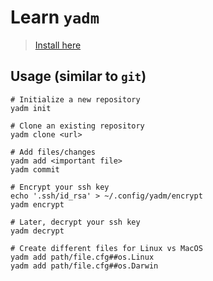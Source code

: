 # Learn `yadm`

> [Install here](https://yadm.io/docs/install)

## Usage (similar to `git`)
```shell
# Initialize a new repository
yadm init

# Clone an existing repository
yadm clone <url>

# Add files/changes
yadm add <important file>
yadm commit

# Encrypt your ssh key
echo '.ssh/id_rsa' > ~/.config/yadm/encrypt
yadm encrypt

# Later, decrypt your ssh key
yadm decrypt

# Create different files for Linux vs MacOS
yadm add path/file.cfg##os.Linux
yadm add path/file.cfg##os.Darwin
```